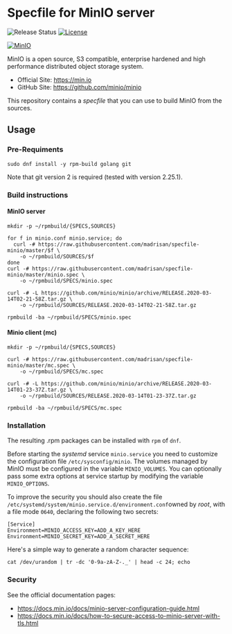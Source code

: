 # Specfile for MinIO server

![Release Status](https://img.shields.io/badge/status-beta-yellow.svg)
[![License](https://img.shields.io/badge/License-MPL--2.0-blue.svg)](https://spdx.org/licenses/MPL-2.0.html)

[![MinIO](https://raw.githubusercontent.com/minio/minio/master/.github/logo.svg?sanitize=true)](https://min.io)

MinIO is a open source, S3 compatible, enterprise hardened and high performance distributed object storage system.
* Official Site: https://min.io
* GitHub Site: https://github.com/minio/minio

This repository contains a *specfile* that you can use to build MinIO from the sources.

## Usage

### Pre-Requiments

    sudo dnf install -y rpm-build golang git
    
Note that git version 2 is required (tested with version 2.25.1).

### Build instructions

#### MinIO server

    mkdir -p ~/rpmbuild/{SPECS,SOURCES}
    
    for f in minio.conf minio.service; do
      curl -# https://raw.githubusercontent.com/madrisan/specfile-minio/master/$f \
        -o ~/rpmbuild/SOURCES/$f
    done
    curl -# https://raw.githubusercontent.com/madrisan/specfile-minio/master/minio.spec \
        -o ~/rpmbuild/SPECS/minio.spec
    
    curl -# -L https://github.com/minio/minio/archive/RELEASE.2020-03-14T02-21-58Z.tar.gz \
        -o ~/rpmbuild/SOURCES/RELEASE.2020-03-14T02-21-58Z.tar.gz
    
    rpmbuild -ba ~/rpmbuild/SPECS/minio.spec

#### Minio client (mc)

    mkdir -p ~/rpmbuild/{SPECS,SOURCES}
    
    curl -# https://raw.githubusercontent.com/madrisan/specfile-minio/master/mc.spec \
        -o ~/rpmbuild/SPECS/mc.spec
    
    curl -# -L https://github.com/minio/minio/archive/RELEASE.2020-03-14T01-23-37Z.tar.gz \
        -o ~/rpmbuild/SOURCES/RELEASE.2020-03-14T01-23-37Z.tar.gz
    
    rpmbuild -ba ~/rpmbuild/SPECS/mc.spec

### Installation

The resulting .rpm packages can be installed with `rpm` of `dnf`.

Before starting the *systemd* service `minio.service` you need to customize the configuration file `/etc/sysconfig/minio`.
The volumes managed by MinIO must be configured in the variable `MINIO_VOLUMES`.
You can optionally pass some extra options at service startup by modifying the variable `MINIO_OPTIONS`.

To improve the security you should also create the file `/etc/systemd/system/minio.service.d/environment.conf`owned by *root*, with a file mode `0640`, declaring the following two secrets:
```
[Service]
Environment=MINIO_ACCESS_KEY=ADD_A_KEY_HERE
Environment=MINIO_SECRET_KEY=ADD_A_SECRET_HERE
```

Here's a simple way to generate a random character sequence:
```
cat /dev/urandom | tr -dc '0-9a-zA-Z-._' | head -c 24; echo
```

### Security

See the official documentation pages:
 * https://docs.min.io/docs/minio-server-configuration-guide.html
 * https://docs.min.io/docs/how-to-secure-access-to-minio-server-with-tls.html
